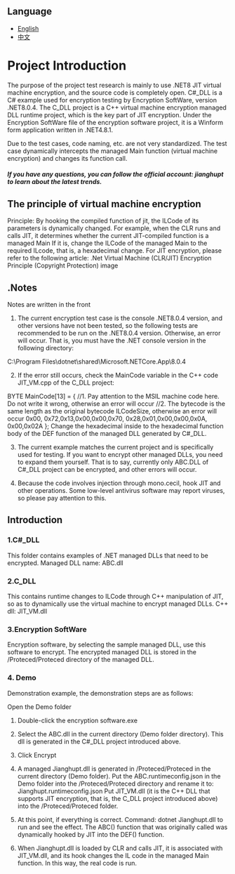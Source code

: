 ## Language

- [English](https://github.com/jianghupt/VME/blob/main/README_English.md)
- [中文](https://github.com/jianghupt/VME/edit/main/README.md)



# Project Introduction
The purpose of the project test research is mainly to use .NET8 JIT virtual machine encryption, and the source code is completely open.
C#_DLL is a C# example used for encryption testing by Encryption SoftWare, version .NET8.0.4.
The C_DLL project is a C++ virtual machine encryption managed DLL runtime project, which is the key part of JIT encryption.
Under the Encryption SoftWare file of the encryption software project, it is a Winform form application written in .NET4.8.1.

Due to the test cases, code naming, etc. are not very standardized.
The test case dynamically intercepts the managed Main function (virtual machine encryption) and changes its function call.

##### If you have any questions, you can follow the official account: jianghupt to learn about the latest trends.
## The principle of virtual machine encryption
Principle: By hooking the compiled function of jit, the ILCode of its parameters is dynamically changed. For example, when the CLR runs and calls JIT, it determines whether the current JIT-compiled function is a managed Main
If it is, change the ILCode of the managed Main to the required ILcode, that is, a hexadecimal change.
For JIT encryption, please refer to the following article:
.Net Virtual Machine (CLR/JIT) Encryption Principle (Copyright Protection)
image

## .Notes
Notes are written in the front

1. The current encryption test case is the console .NET8.0.4 version, and other versions have not been tested, so the following tests are recommended to be run on the .NET8.0.4 version. Otherwise, an error will occur.
That is, you must have the .NET console version in the following directory:

C:\Program Files\dotnet\shared\Microsoft.NETCore.App\8.0.4

2. If the error still occurs, check the MainCode variable in the C++ code JIT_VM.cpp of the C_DLL project:

BYTE MainCode[13] =
{
//1. Pay attention to the MSIL machine code here. Do not write it wrong, otherwise an error will occur
//2. The bytecode is the same length as the original bytecode ILCodeSize, otherwise an error will occur
0x00,
0x72,0x13,0x00,0x00,0x70,
0x28,0x01,0x00,0x00,0x0A,
0x00,0x02A
};
Change the hexadecimal inside to the hexadecimal function body of the DEF function of the managed DLL generated by C#_DLL.

3. The current example matches the current project and is specifically used for testing. If you want to encrypt other managed DLLs, you need to expand them yourself. That is to say, currently only ABC.DLL of C#_DLL project can be encrypted, and other errors will occur.

4. Because the code involves injection through mono.cecil, hook JIT and other operations. Some low-level antivirus software may report viruses, so please pay attention to this.

## Introduction
### 1.C#_DLL
This folder contains examples of .NET managed DLLs that need to be encrypted. Managed DLL name: ABC.dll

### 2.C_DLL
This contains runtime changes to ILCode through C++ manipulation of JIT, so as to dynamically use the virtual machine to encrypt managed DLLs. C++ dll: JIT_VM.dll

### 3.Encryption SoftWare
Encryption software, by selecting the sample managed DLL, use this software to encrypt. The encrypted managed DLL is stored in the /Proteced/Proteced directory of the managed DLL.

### 4. Demo
Demonstration example, the demonstration steps are as follows:

Open the Demo folder

1. Double-click the encryption software.exe

2. Select the ABC.dll in the current directory (Demo folder directory). This dll is generated in the C#_DLL project introduced above.

3. Click Encrypt

4. A managed Jianghupt.dll is generated in /Proteced/Proteced in the current directory (Demo folder). Put the ABC.runtimeconfig.json in the Demo folder into the /Proteced/Proteced directory and rename it to: Jianghupt.runtimeconfig.json
Put JIT_VM.dll (it is the C++ DLL that supports JIT encryption, that is, the C_DLL project introduced above) into the /Proteced/Proteced folder.

5. At this point, if everything is correct. Command: dotnet Jianghupt.dll to run and see the effect. The ABC() function that was originally called was dynamically hooked by JIT into the DEF() function.

6. When Jianghupt.dll is loaded by CLR and calls JIT, it is associated with JIT_VM.dll, and its hook changes the IL code in the managed Main function. In this way, the real code is run.
